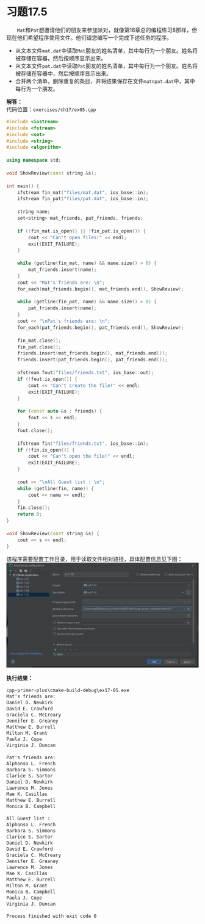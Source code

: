 # 习题17.5

&emsp;&emsp;`Mat`和`Pat`想邀请他们的朋友来参加派对，就像第16章总的编程练习8那样，但现在他们希望程序使用文件。他们请您编写一个完成下述任务的程序。
- 从文本文件`mat.dat`中读取`Mat`朋友的姓名清单，其中每行为一个朋友。姓名将被存储在容器，然后按顺序显示出来。
- 从文本文件`pat.dat`中读取`Pat`朋友的姓名清单，其中每行为一个朋友。姓名将被存储在容器中，然后按顺序显示出来。
- 合并两个清单，删除重复的条目，并将结果保存在文件`matnpat.dat`中，其中每行为一个朋友。

**解答：**  
代码位置：`exercises/ch17/ex05.cpp`
```c++
#include <iostream>
#include <fstream>
#include <set>
#include <string>
#include <algorithm>

using namespace std;

void ShowReview(const string &s);

int main() {
    ifstream fin_mat("files/mat.dat", ios_base::in);
    ifstream fin_pat("files/pat.dat", ios_base::in);

    string name;
    set<string> mat_friends, pat_friends, friends;

    if (!fin_mat.is_open() || !fin_pat.is_open()) {
        cout << "Can't open files!" << endl;
        exit(EXIT_FAILURE);
    }

    while (getline(fin_mat, name) && name.size() > 0) {
        mat_friends.insert(name);
    }
    cout << "Mat's friends are: \n";
    for_each(mat_friends.begin(), mat_friends.end(), ShowReview);

    while (getline(fin_pat, name) && name.size() > 0) {
        pat_friends.insert(name);
    }
    cout << "\nPat's friends are: \n";
    for_each(pat_friends.begin(), pat_friends.end(), ShowReview);

    fin_mat.close();
    fin_pat.close();
    friends.insert(mat_friends.begin(), mat_friends.end());
    friends.insert(pat_friends.begin(), pat_friends.end());

    ofstream fout("files/friends.txt", ios_base::out);
    if (!fout.is_open()) {
        cout << "Can't create the file!" << endl;
        exit(EXIT_FAILURE);
    }

    for (const auto &s : friends) {
        fout << s << endl;
    }
    fout.close();

    ifstream fin("files/friends.txt", ios_base::in);
    if (!fin.is_open()) {
        cout << "Can't open the file!" << endl;
        exit(EXIT_FAILURE);
    }

    cout << "\nAll Guest list : \n";
    while (getline(fin, name)) {
        cout << name << endl;
    }
    fin.close();
    return 0;
}

void ShowReview(const string &s) {
    cout << s << endl;
}
```

该程序需要配置工作目录，用于读取文件相对路径，具体配置信息见下图：
![配置工作目录](images/ex05_working_directory_config.png)

**执行结果：**  
```
cpp-primer-plus\cmake-build-debug\ex17-05.exe
Mat's friends are:
Daniel D. Newkirk
David E. Crawford
Graciela C. McCreary
Jennifer E. Greaney
Matthew E. Burrell
Milton M. Grant
Paula J. Cope
Virginia J. Duncan

Pat's friends are:
Alphonso L. French
Barbara S. Simmons
Clarice S. Sartor
Daniel D. Newkirk
Lawrence M. Jones
Mae K. Casillas
Matthew E. Burrell
Monica B. Campbell

All Guest list :
Alphonso L. French
Barbara S. Simmons
Clarice S. Sartor
Daniel D. Newkirk
David E. Crawford
Graciela C. McCreary
Jennifer E. Greaney
Lawrence M. Jones
Mae K. Casillas
Matthew E. Burrell
Milton M. Grant
Monica B. Campbell
Paula J. Cope
Virginia J. Duncan

Process finished with exit code 0
```